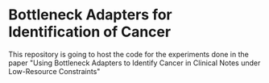 # Bottleneck Adapters for Identification of Cancer 

This repository is going to host the code for the experiments done in the paper "Using Bottleneck Adapters to Identify Cancer in Clinical Notes under
Low-Resource Constraints"
